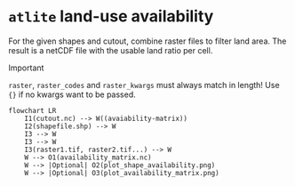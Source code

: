 # `atlite` land-use availability

For the given shapes and cutout, combine raster files to filter land area. The result is a netCDF file with the usable land ratio per cell.

>[!important]
>`raster`, `raster_codes` and `raster_kwargs` must always match in length!
>Use `{}` if no kwargs want to be passed.

```mermaid
flowchart LR
    I1(cutout.nc) --> W((avaiability-matrix))
    I2(shapefile.shp) --> W
    I3 --> W
    I3 --> W
    I3(raster1.tif, raster2.tif...) --> W
    W --> O1(availability_matrix.nc)
    W --> |Optional| O2(plot_shape_availability.png)
    W --> |Optional| O3(plot_availability_matrix.png)
```
